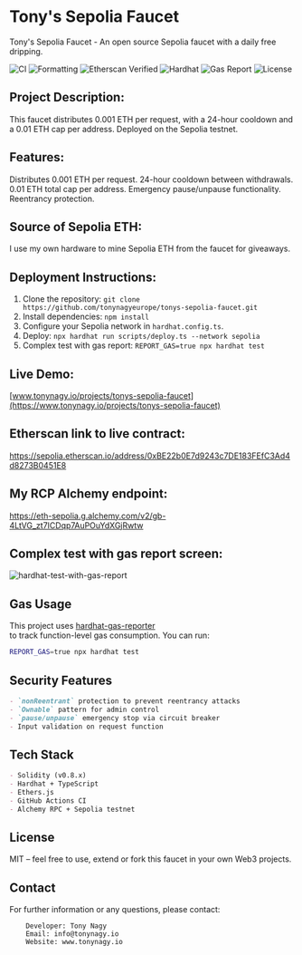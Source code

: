 # Tony's Sepolia Faucet

Tony's Sepolia Faucet - An open source Sepolia faucet with a daily free dripping.

![CI](https://github.com/tonynagyeurope/tonys-sepolia-faucet/actions/workflows/setup.yml/badge.svg)
![Formatting](https://github.com/tonynagyeurope/tonys-sepolia-faucet/actions/workflows/format.yml/badge.svg)
![Etherscan Verified](https://img.shields.io/badge/etherscan-verified-blue)
![Hardhat](https://img.shields.io/badge/built%20with-hardhat-yellow)
![Gas Report](https://img.shields.io/badge/gas%20report-CI%20generated-blue)
![License](https://img.shields.io/github/license/tonynagyeurope/tonys-sepolia-faucet?cacheBust=1)

## Project Description:

This faucet distributes 0.001 ETH per request, with a 24-hour cooldown and a 0.01 ETH cap per address. Deployed on the Sepolia testnet.

## Features:

Distributes 0.001 ETH per request.
24-hour cooldown between withdrawals.
0.01 ETH total cap per address.
Emergency pause/unpause functionality.
Reentrancy protection.

## Source of Sepolia ETH:

I use my own hardware to mine Sepolia ETH from the faucet for giveaways.

## Deployment Instructions:

1. Clone the repository: `git clone https://github.com/tonynagyeurope/tonys-sepolia-faucet.git`
2. Install dependencies: `npm install`
3. Configure your Sepolia network in `hardhat.config.ts`.
4. Deploy: `npx hardhat run scripts/deploy.ts --network sepolia`
5. Complex test with gas report: `REPORT_GAS=true npx hardhat test`

## Live Demo:

[www.tonynagy.io/projects/tonys-sepolia-faucet](https://www.tonynagy.io/projects/tonys-sepolia-faucet)

## Etherscan link to live contract: 

https://sepolia.etherscan.io/address/0xBE22b0E7d9243c7DE183FEfC3Ad4d8273B0451E8

## My RCP Alchemy endpoint:

https://eth-sepolia.g.alchemy.com/v2/gb-4LtVG_zt7ICDqp7AuPOuYdXGjRwtw

## Complex test with gas report screen:

![hardhat-test-with-gas-report](https://github.com/user-attachments/assets/ece99a67-3ec4-4a18-9632-9457d4f2d35e)

## Gas Usage

This project uses [hardhat-gas-reporter](https://github.com/cgewecke/hardhat-gas-reporter)  
to track function-level gas consumption. You can run:

```bash
REPORT_GAS=true npx hardhat test
```

## Security Features

```markdown
- `nonReentrant` protection to prevent reentrancy attacks
- `Ownable` pattern for admin control
- `pause/unpause` emergency stop via circuit breaker
- Input validation on request function
```

## Tech Stack

```markdown
- Solidity (v0.8.x)
- Hardhat + TypeScript
- Ethers.js
- GitHub Actions CI
- Alchemy RPC + Sepolia testnet
```

## License

MIT – feel free to use, extend or fork this faucet in your own Web3 projects.

## Contact

For further information or any questions, please contact:
````
    Developer: Tony Nagy
    Email: info@tonynagy.io
    Website: www.tonynagy.io
````
